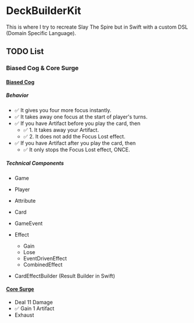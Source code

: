 # DeckBuilderKit


This is where I try to recreate Slay The Spire but in Swift with a custom DSL (Domain Specific Language).

## TODO List

### Biased Cog & Core Surge

#### [Biased Cog](https://slay.ocean.lol/w/slay%20the%20spire/biased%20cognition)

##### Behavior

- ✅ It gives you four more focus instantly.
- ✅ It takes away one focus at the start of player's turns.
- ✅ If you have Artifact before you play the card, then
    - ✅ 1. It takes away your Artifact.
    - ✅ 2. It does not add the Focus Lost effect.
- ✅ If you have Artifact after you play the card, then
  - ✅ It only stops the Focus Lost effect, ONCE.


##### Technical Components

- Game
- Player
- Attribute
- Card

- GameEvent
- Effect
  - Gain
  - Lose
  - EventDrivenEffect
  - CombinedEffect
- CardEffectBuilder (Result Builder in Swift)


#### [Core Surge](https://slay.ocean.lol/w/slay%20the%20spire/core%20surge)

- Deal 11 Damage
- ✅ Gain 1 Artifact
- Exhaust
